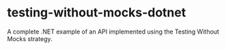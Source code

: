 # testing-without-mocks-dotnet

A complete .NET example of an API implemented using the Testing Without Mocks strategy.

